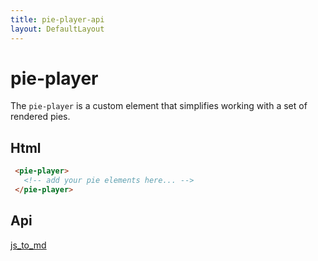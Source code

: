 ```yaml
---
title: pie-player-api
layout: DefaultLayout
---
```


# pie-player 


The `pie-player` is a custom element that simplifies working with a set of rendered pies. 


## Html
 
 ```html
  <pie-player>
    <!-- add your pie elements here... -->
  </pie-player>
 ```

 ## Api

[js_to_md](pie-player)